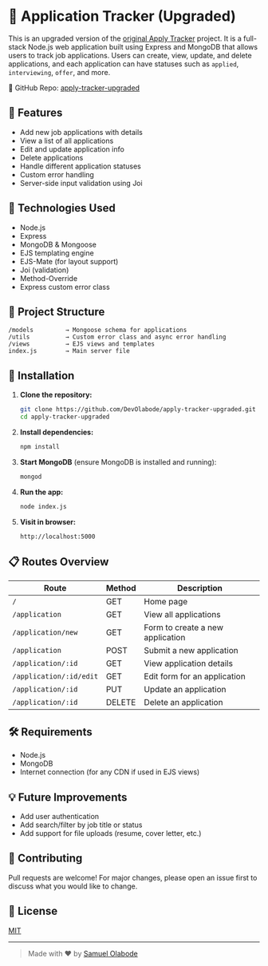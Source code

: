 
# 📝 Application Tracker (Upgraded)

This is an upgraded version of the [original Apply Tracker](https://github.com/DevOlabode/Apply-tracker) project. It is a full-stack Node.js web application built using Express and MongoDB that allows users to track job applications. Users can create, view, update, and delete applications, and each application can have statuses such as `applied`, `interviewing`, `offer`, and more.

🔗 GitHub Repo: [apply-tracker-upgraded](https://github.com/DevOlabode/apply-tracker-upgraded)

## 🌟 Features

- Add new job applications with details
- View a list of all applications
- Edit and update application info
- Delete applications
- Handle different application statuses
- Custom error handling
- Server-side input validation using Joi

## 🚀 Technologies Used

- Node.js
- Express
- MongoDB & Mongoose
- EJS templating engine
- EJS-Mate (for layout support)
- Joi (validation)
- Method-Override
- Express custom error class

## 📂 Project Structure

```
/models         → Mongoose schema for applications  
/utils          → Custom error class and async error handling  
/views          → EJS views and templates  
index.js        → Main server file  
```

## 🔧 Installation

1. **Clone the repository:**

   ```bash
   git clone https://github.com/DevOlabode/apply-tracker-upgraded.git
   cd apply-tracker-upgraded
   ```

2. **Install dependencies:**

   ```bash
   npm install
   ```

3. **Start MongoDB** (ensure MongoDB is installed and running):

   ```bash
   mongod
   ```

4. **Run the app:**

   ```bash
   node index.js
   ```

5. **Visit in browser:**

   ```
   http://localhost:5000
   ```

## 📋 Routes Overview

| Route | Method | Description |
|-------|--------|-------------|
| `/` | GET | Home page |
| `/application` | GET | View all applications |
| `/application/new` | GET | Form to create a new application |
| `/application` | POST | Submit a new application |
| `/application/:id` | GET | View application details |
| `/application/:id/edit` | GET | Edit form for an application |
| `/application/:id` | PUT | Update an application |
| `/application/:id` | DELETE | Delete an application |

## 🛠 Requirements

- Node.js
- MongoDB
- Internet connection (for any CDN if used in EJS views)

## 💡 Future Improvements

- Add user authentication
- Add search/filter by job title or status
- Add support for file uploads (resume, cover letter, etc.)

## 🤝 Contributing

Pull requests are welcome! For major changes, please open an issue first to discuss what you would like to change.

## 📄 License

[MIT](LICENSE)

---

> Made with ❤️ by [Samuel Olabode](https://github.com/DevOlabode)
